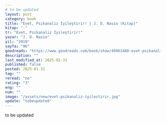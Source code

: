 ```yaml
---
# to be updated
layout: post
category: book
title: "Evet, Psikanaliz İyileştirir! | J. D. Nasio (Kitap)"
kitap: "-"
tr: "Evet, Psikanaliz İyileştirir!"
yazar: "J. D. Nasio"
yil: "2019"
sayfa: "96"
goodreads: "https://www.goodreads.com/book/show/49963480-evet-psikanaliz-i-yile-tirir"
description: ""
last_modified_at: 2025-01-31
published: false
posted: 2025-01-31
tag: ""
reread: "no"
rating: "3"
eng: ""
num: ""
image: "/assets/new/evet-psikanaliz-iyilestirir.jpg"
update: "tobeupdated"
---
```


to be updated
